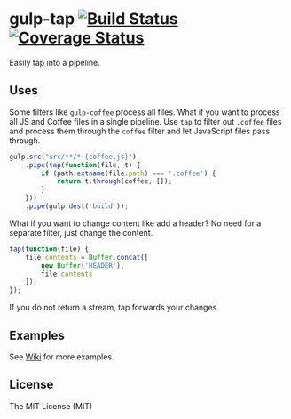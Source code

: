 # gulp-tap [![Build Status](https://travis-ci.org/geejs/gulp-tap.svg?branch=master)](https://travis-ci.org/geejs/gulp-tap) [![Coverage Status](https://coveralls.io/repos/github/geejs/gulp-tap/badge.svg?branch=master)](https://coveralls.io/github/geejs/gulp-tap?branch=master)

Easily tap into a pipeline.

## Uses

Some filters like `gulp-coffee` process all files. What if you want to process
all JS and Coffee files in a single pipeline. Use `tap` to filter out `.coffee`
files and process them through the `coffee` filter and let JavaScript files
pass through.

```js
gulp.src("src/**/*.{coffee,js}")
    .pipe(tap(function(file, t) {
        if (path.extname(file.path) === '.coffee') {
            return t.through(coffee, []);
        }
    }))
    .pipe(gulp.dest('build'));
```

What if you want to change content like add a header? No need for a separate
filter, just change the content.

```js
tap(function(file) {
    file.contents = Buffer.concat([
        new Buffer('HEADER'),
        file.contents
    ]);
});
```

If you do not return a stream, tap forwards your changes.

## Examples

See [Wiki](https://github.com/geejs/gulp-tap/wiki) for more examples.

## License

The MIT License (MIT)
